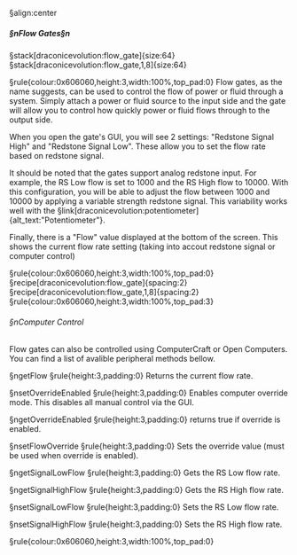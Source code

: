 §align:center
##### §nFlow Gates§n

§stack[draconicevolution:flow_gate]{size:64} §stack[draconicevolution:flow_gate,1,8]{size:64}

§rule{colour:0x606060,height:3,width:100%,top_pad:0}
Flow gates, as the name suggests, can be used to control the flow of power or fluid through a system. Simply attach a power or fluid source to the input side and the gate will allow you to control how quickly power or fluid flows through to the output side.

When you open the gate's GUI, you will see 2 settings: "Redstone Signal High" and "Redstone Signal Low". These allow you to set the flow rate based on redstone signal.

It should be noted that the gates support analog redstone input. For example, the RS Low flow is set to 1000 and the RS High flow to 10000. With this configuration, you will be able to adjust the flow between 1000 and 10000 by applying a variable strength redstone signal. This variability works well with the §link[draconicevolution:potentiometer]{alt_text:"Potentiometer"}.

Finally, there is a "Flow" value displayed at the bottom of the screen. This shows the current flow rate setting (taking into accout redstone signal or computer control)

§rule{colour:0x606060,height:3,width:100%,top_pad:0}
§recipe[draconicevolution:flow_gate]{spacing:2}§recipe[draconicevolution:flow_gate,1,8]{spacing:2}
§rule{colour:0x606060,height:3,width:100%,top_pad:3}
###### §nComputer Control
Flow gates can also be controlled using ComputerCraft or Open Computers. You can find a list of avalible peripheral methods bellow.

§ngetFlow
§rule{height:3,padding:0}
Returns the current flow rate.

§nsetOverrideEnabled
§rule{height:3,padding:0}
Enables computer override mode. This disables all manual control via the GUI.

§ngetOverrideEnabled
§rule{height:3,padding:0}
returns true if override is enabled.

§nsetFlowOverride
§rule{height:3,padding:0}
Sets the override value (must be used when override is enabled).

§ngetSignalLowFlow
§rule{height:3,padding:0}
Gets the RS Low flow rate.

§ngetSignalHighFlow
§rule{height:3,padding:0}
Gets the RS High flow rate.

§nsetSignalLowFlow
§rule{height:3,padding:0}
Sets the RS Low flow rate.

§nsetSignalHighFlow
§rule{height:3,padding:0}
Sets the RS High flow rate.

§rule{colour:0x606060,height:3,width:100%,top_pad:0}